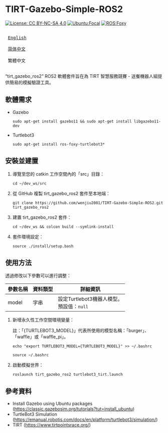 # TIRT-Gazebo-Simple-ROS2

[![License: CC BY-NC-SA 4.0](https://img.shields.io/badge/License-CC_BY--NC--SA_4.0-lightgrey.svg)](https://creativecommons.org/licenses/by-nc-sa/4.0/)
[![Ubuntu:Focal](https://img.shields.io/badge/Ubuntu-Focal-brightgreen)](https://releases.ubuntu.com/focal/)
[![ROS:Foxy](https://img.shields.io/badge/ROS-Foxy-blue)](https://docs.ros.org/en/foxy/Installation/Ubuntu-Install-Debians.html)

<kbd> <br> [English][en] <br> </kbd>
<kbd> <br> [简体中文][zh-CN] <br> </kbd>
<kbd> <br> 繁體中文 <br> </kbd>

[en]: README.md
[zh-CN]: README_zh-CN.md

“tirt_gazebo_ros2” ROS2 軟體套件旨在為 TIRT 智慧服務競賽 - 送餐機器人組提供簡易的模擬驗證工具。

## 軟體需求

- Gazebo
   ```
   sudo apt-get install gazebo11 && sudo apt-get install libgazebo11-dev
   ```
- Turtlebot3
   ```
   sudo apt-get install ros-foxy-turtlebot3*
   ```

## 安裝並建置

1. 導覽至您的 catkin 工作空間內的「src」目錄：
   ```
   cd ~/dev_ws/src
   ```
2. 從 GitHub 複製 tirt_gazebo_ros2 套件至本地端：
   ```
   git clone https://github.com/wenjiu2001/TIRT-Gazebo-Simple-ROS2.git tirt_gazebo_ros2
   ```
3. 建置 tirt_gazebo_ros2 套件：
   ```
   cd ~/dev_ws && colcon build --symlink-install
   ```
4. 套件環境設定：
   ```
   source ./install/setup.bash
   ```

## 使用方法

透過修改以下參數可以進行調整：

| 參數名稱 | 資料類型 | 詳細資訊                                       |
| -------- | -------- | ---------------------------------------------- |
| model    | 字串     | 設定Turtlebot3機器人模型。 <br/>預設值：`null` |

1. 新增永久性工作空間環境變量：

   註：「{TURTLEBOT3_MODEL}」代表所使用的模型名稱：「burger」、「waffle」或「waffle_pi」。
   ```
   echo "export TURTLEBOT3_MODEL={TURTLEBOT3_MODEL}" >> ~/.bashrc
   ```
   ```
   source ~/.bashrc
   ```
2. 啟動模擬世界：
   ```
   roslaunch tirt_gazebo_ros2 turtlebot3_tirt.launch
   ```
   
## 參考資料

- Install Gazebo using Ubuntu packages (https://classic.gazebosim.org/tutorials?tut=install_ubuntu)
- TurtleBot3 Simulation (https://emanual.robotis.com/docs/en/platform/turtlebot3/simulation/)
- TIRT (https://www.tirtpointsrace.org/)
